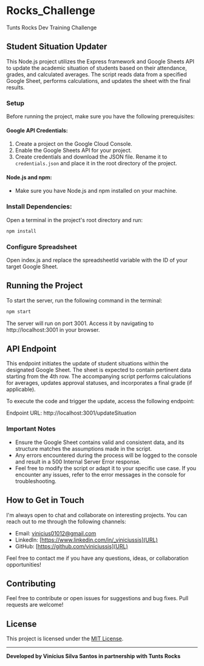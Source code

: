 # Rocks_Challenge
Tunts Rocks Dev Training Challenge

## Student Situation Updater
This Node.js project utilizes the Express framework and Google Sheets API to update the academic situation of students based on their attendance, grades, and calculated averages. The script reads data from a specified Google Sheet, performs calculations, and updates the sheet with the final results.

### Setup
Before running the project, make sure you have the following prerequisites:

#### Google API Credentials:
1. Create a project on the Google Cloud Console.
2. Enable the Google Sheets API for your project.
3. Create credentials and download the JSON file. Rename it to `credentials.json` and place it in the root directory of the project.

#### Node.js and npm:
- Make sure you have Node.js and npm installed on your machine.

### Install Dependencies:
Open a terminal in the project's root directory and run:

```bash
npm install
```

### Configure Spreadsheet
Open index.js and replace the spreadsheetId variable with the ID of your target Google Sheet.

## Running the Project
To start the server, run the following command in the terminal:

```bash
npm start
```

The server will run on port 3001. Access it by navigating to http://localhost:3001 in your browser.

## API Endpoint
This endpoint initiates the update of student situations within the designated Google Sheet. The sheet is expected to contain pertinent data starting from the 4th row. The accompanying script performs calculations for averages, updates approval statuses, and incorporates a final grade (if applicable).

To execute the code and trigger the update, access the following endpoint:

Endpoint URL: http://localhost:3001/updateSituation

### Important Notes
- Ensure the Google Sheet contains valid and consistent data, and its structure matches the assumptions made in the script.
- Any errors encountered during the process will be logged to the console and result in a 500 Internal Server Error response.
- Feel free to modify the script or adapt it to your specific use case. If you encounter any issues, refer to the error messages in the console for troubleshooting.

## How to Get in Touch

I'm always open to chat and collaborate on interesting projects. You can reach out to me through the following channels:

- Email: vinicius01012@gmail.com
- LinkedIn: [https://www.linkedin.com/in/_viniciussis](URL)
- GitHub: [https://github.com/viniciussis](URL)

Feel free to contact me if you have any questions, ideas, or collaboration opportunities!

## Contributing

Feel free to contribute or open issues for suggestions and bug fixes. Pull requests are welcome!

## License

This project is licensed under the [MIT License](LICENSE).

---
**Developed by Vinícius Silva Santos in partnership with Tunts Rocks**

